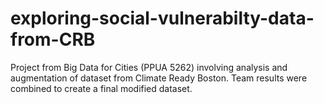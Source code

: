 # exploring-social-vulnerabilty-data-from-CRB
Project from Big Data for Cities (PPUA 5262) involving analysis and augmentation of dataset from Climate Ready Boston. Team results were combined to create a final modified dataset.
